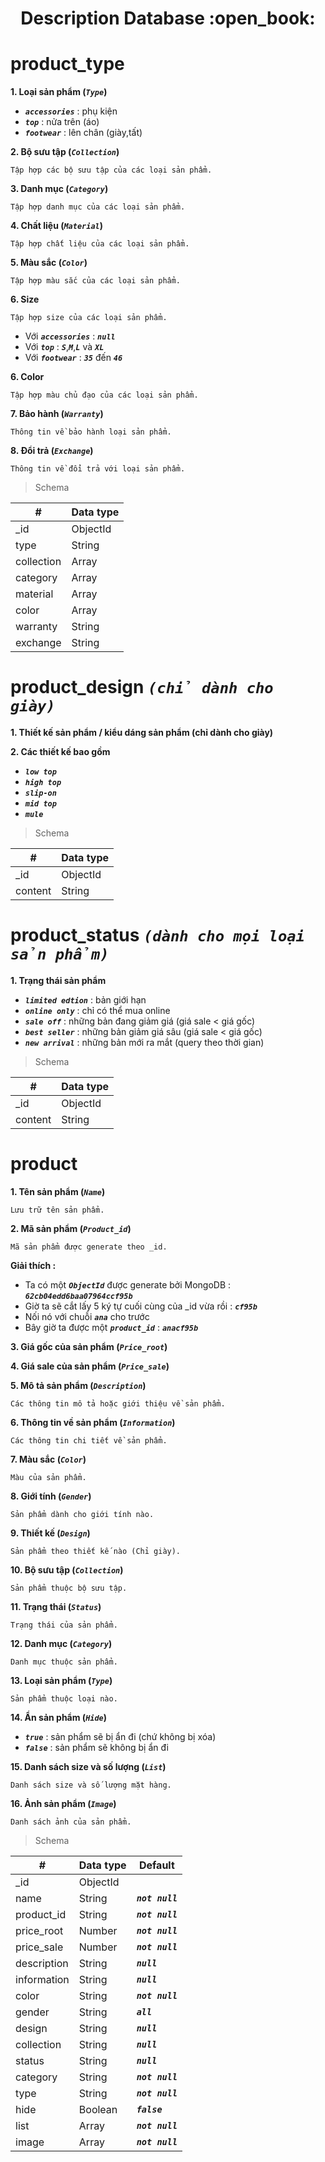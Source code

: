 <h1 align="center">Description Database :open_book:</h1>

# product_type

**1. Loại sản phẩm (_*`Type`*_)**

- _**`accessories`**_ : phụ kiện
- _**`top`**_ : nửa trên (áo)
- _**`footwear`**_ : lên chân (giày,tất)

**2. Bộ sưu tập (_*`Collection`*_)**

    Tập hợp các bộ sưu tập của các loại sản phẩm.

**3. Danh mục (_*`Category`*_)**

    Tập hợp danh mục của các loại sản phẩm.

**4. Chất liệu (_*`Material`*_)**

    Tập hợp chất liệu của các loại sản phẩm.

**5. Màu sắc (_*`Color`*_)**

    Tập hợp màu sắc của các loại sản phẩm.

**6. Size**

    Tập hợp size của các loại sản phẩm.

- Với **_`accessories`_** : **_`null`_**
- Với **_`top`_** : **_`S`_**,**_`M`_**,**_`L`_** và **_`XL`_**
- Với **_`footwear`_** : **_`35`_** đến **_`46`_**

**6. Color**

    Tập hợp màu chủ đạo của các loại sản phẩm.

**7. Bảo hành (_*`Warranty`*_)**

    Thông tin về bảo hành loại sản phẩm.

**8. Đổi trả (_*`Exchange`*_)**

    Thông tin về đổi trả với loại sản phẩm.

> Schema

| #          | Data type |
| ---------- | --------- |
| \_id       | ObjectId  |
| type       | String    |
| collection | Array     |
| category   | Array     |
| material   | Array     |
| color      | Array     |
| warranty   | String    |
| exchange   | String    |

# product_design _`(chỉ dành cho giày)`_

**1. Thiết kế sản phẩm / kiểu dáng sản phẩm (chỉ dành cho giày)**

**2. Các thiết kế bao gồm**

- _**`low top`**_
- _**`high top`**_
- _**`slip-on`**_
- _**`mid top`**_
- _**`mule`**_

> Schema

| #       | Data type |
| ------- | --------- |
| \_id    | ObjectId  |
| content | String    |

# product_status _`(dành cho mọi loại sản phẩm)`_

**1. Trạng thái sản phẩm**

- _**`limited edtion`**_ : bản giới hạn
- _**`online only`**_ : chỉ có thể mua online
- _**`sale off`**_ : những bản đang giảm giá (giá sale < giá gốc)
- _**`best seller`**_ : những bản giảm giá sâu (giá sale < giá gốc)
- _**`new arrival`**_ : những bản mới ra mắt (query theo thời gian)

> Schema

| #       | Data type |
| ------- | --------- |
| \_id    | ObjectId  |
| content | String    |

# product

**1. Tên sản phẩm (_*`Name`*_)**

    Lưu trữ tên sản phẩm.

**2. Mã sản phẩm (_*`Product_id`*_)**

    Mã sản phẩm được generate theo _id.

**Giải thích :**

- Ta có một _**`ObjectId`**_ được generate bởi MongoDB : _**`62cb04edd6baa07964ccf95b`**_
- Giờ ta sẽ cắt lấy 5 ký tự cuối cùng của \_id vừa rồi : _**`cf95b`**_
- Nối nó với chuỗi _**`ana`**_ cho trước
- Bây giờ ta được một _**`product_id`**_ : _**`anacf95b`**_

**3. Giá gốc của sản phẩm (_*`Price_root`*_)**

**4. Giá sale của sản phẩm (_*`Price_sale`*_)**

**5. Mô tả sản phẩm (_*`Description`*_)**

    Các thông tin mô tả hoặc giới thiệu về sản phẩm.

**6. Thông tin về sản phẩm (_*`Information`*_)**

    Các thông tin chi tiết về sản phẩm.

**7. Màu sắc (_*`Color`*_)**

    Màu của sản phẩm.

**8. Giới tính (_*`Gender`*_)**

    Sản phẩm dành cho giới tính nào.

**9. Thiết kế (_*`Design`*_)**

    Sản phẩm theo thiết kế nào (Chỉ giày).

**10. Bộ sưu tập (_*`Collection`*_)**

    Sản phẩm thuộc bộ sưu tập.

**11. Trạng thái (_*`Status`*_)**

    Trạng thái của sản phẩm.

**12. Danh mục (_*`Category`*_)**

    Danh mục thuộc sản phẩm.

**13. Loại sản phẩm (_*`Type`*_)**

    Sản phẩm thuộc loại nào.

**14. Ẩn sản phẩm (_*`Hide`*_)**

- **_`true`_** : sản phẩm sẽ bị ẩn đi (chứ không bị xóa)
- **_`false`_** : sản phẩm sẽ không bị ẩn đi

**15. Danh sách size và số lượng (_*`List`*_)**

    Danh sách size và số lượng mặt hàng.

**16. Ảnh sản phẩm (_*`Image`*_)**

    Danh sách ảnh của sản phẩm.

> Schema

| #           | Data type | Default          |
| ----------- | --------- | ---------------- |
| \_id        | ObjectId  |                  |
| name        | String    | **_`not null`_** |
| product_id  | String    | **_`not null`_** |
| price_root  | Number    | **_`not null`_** |
| price_sale  | Number    | **_`not null`_** |
| description | String    | **_`null`_**     |
| information | String    | **_`null`_**     |
| color       | String    | **_`not null`_** |
| gender      | String    | **_`all`_**      |
| design      | String    | **_`null`_**     |
| collection  | String    | **_`null`_**     |
| status      | String    | **_`null`_**     |
| category    | String    | **_`not null`_** |
| type        | String    | **_`not null`_** |
| hide        | Boolean   | **_`false`_**    |
| list        | Array     | **_`not null`_** |
| image       | Array     | **_`not null`_** |

<p style="padding : 1000px">1<p>
